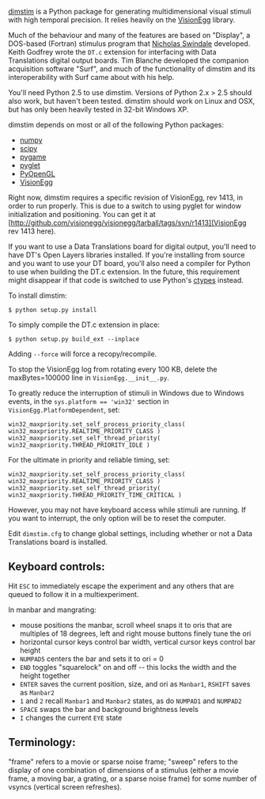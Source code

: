 [dimstim](http://dimstim.github.io) is a Python package for generating multidimensional visual
stimuli with high temporal precision. It relies heavily on the
[VisionEgg](http://visionegg.org) library.

Much of the behaviour and many of the features are based on "Display", a DOS-based (Fortran)
stimulus program that [Nicholas Swindale](http://swindale.ecc.ubc.ca) developed. Keith Godfrey
wrote the `DT.c` extension for interfacing with Data Translations digital output boards. Tim
Blanche developed the companion acquisition software "Surf", and much of the functionality of
dimstim and its interoperability with Surf came about with his help.

You'll need Python 2.5 to use dimstim. Versions of Python 2.x > 2.5 should also work, but
haven't been tested. dimstim should work on Linux and OSX, but has only been heavily tested in
32-bit Windows XP.

dimstim depends on most or all of the following Python packages:

* [numpy](http://numpy.org)
* [scipy](http://scipy.org)
* [pygame](http://pygame.org)
* [pyglet](http://www.pyglet.org)
* [PyOpenGL](http://pyopengl.sourceforge.net)
* [VisionEgg](http://visionegg.org)

Right now, dimstim requires a specific revision of VisionEgg, rev 1413, in order to run
properly. This is due to a switch to using pyglet for window initialization and positioning.
You can get it at [http://github.com/visionegg/visionegg/tarball/tags/svn/r1413](VisionEgg rev 1413
here).

If you want to use a Data Translations board for digital output, you'll need to have DT's Open
Layers libraries installed. If you're installing from source and you want to use your DT
board, you'll also need a compiler for Python to use when building the DT.c extension. In the
future, this requirement might disappear if that code is switched to use Python's
[ctypes](https://docs.python.org/2/library/ctypes.html) instead.

To install dimstim:
```
$ python setup.py install
```
To simply compile the DT.c extension in place:
```
$ python setup.py build_ext --inplace
```
Adding `--force` will force a recopy/recompile.

To stop the VisionEgg log from rotating every 100 KB, delete the maxBytes=100000 line in
`VisionEgg.__init__.py`.

To greatly reduce the interruption of stimuli in Windows due to Windows events, in the
`sys.platform == 'win32'` section in `VisionEgg.PlatformDependent`, set:
```
win32_maxpriority.set_self_process_priority_class(
win32_maxpriority.REALTIME_PRIORITY_CLASS )
win32_maxpriority.set_self_thread_priority( win32_maxpriority.THREAD_PRIORITY_IDLE )
```
For the ultimate in priority and reliable timing, set:
```
win32_maxpriority.set_self_process_priority_class(
win32_maxpriority.REALTIME_PRIORITY_CLASS )
win32_maxpriority.set_self_thread_priority(
win32_maxpriority.THREAD_PRIORITY_TIME_CRITICAL )
```
However, you may not have keyboard access while stimuli are running. If you want to interrupt,
the only option will be to reset the computer.

Edit `dimstim.cfg` to change global settings, including whether or not a Data Translations
board is installed.

Keyboard controls:
------------------

Hit `ESC` to immediately escape the experiment and any others that are queued to follow it in
a multiexperiment.

In manbar and mangrating:

* mouse positions the manbar, scroll wheel snaps it to oris that are multiples of 18
  degrees, left and right mouse buttons finely tune the ori
* horizontal cursor keys control bar width, vertical cursor keys control bar height
* `NUMPAD5` centers the bar and sets it to ori = 0
* `END` toggles "squarelock" on and off -- this locks the width and the height together
* `ENTER` saves the current position, size, and ori as `Manbar1`, `RSHIFT` saves as
  `Manbar2`
* `1` and `2` recall `Manbar1` and `Manbar2` states, as do `NUMPAD1` and `NUMPAD2`
* `SPACE` swaps the bar and background brightness levels
* `I` changes the current `EYE` state

Terminology:
------------

"frame" refers to a movie or sparse noise frame; "sweep" refers to the display of one
combination of dimensions of a stimulus (either a movie frame, a moving bar, a grating, or a
sparse noise frame) for some number of vsyncs (vertical screen refreshes).
